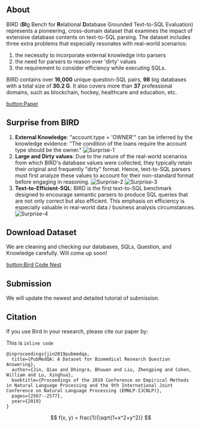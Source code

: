 ## About

BIRD (**BI**g Bench for **R**elational **D**atabase Grounded Text-to-SQL Evaluation) represents a pioneering, cross-domain dataset that examines the impact of extensive database contents on text-to-SQL parsing. The dataset includes three extra problems that especially resonates with real-world scenarios:

1. the necessity to incorporate external knowledge into parsers
2. the need for parsers to reason over 'dirty' values
3. the requirement to consider efficiency while executing SQLs.

BIRD contains over **16,000** unique question-SQL pairs, **98** big databases with a total size of **30.2 G**. It also covers more than **37** professional domains, such as blockchain, hockey, healthcare and education, etc.

[button:Paper](https://alibabaresearch.github.io/DAMO-ConvAI/bird/)

## Surprise from BIRD

1. **External Knowledge**: "account.type = 'OWNER'" can be inferred by the knowledge evidence: "The condition of the loans require the account type should be the owner."
![Surprise-1](https://alibabaresearch.github.io/DAMO-ConvAI/bird/img/ex_kg_2.png)
2. **Large and Dirty values**: Due to the nature of the real-world scenarios from which BIRD's database values were collected, they typically retain their original and frequently "dirty" format. Hence, text-to-SQL parsers must first analyze these values to account for their non-standard format before engaging in reasoning.
![Surprise-2](https://alibabaresearch.github.io/DAMO-ConvAI/bird/img/dirty_1.png)
![Surprise-3](https://alibabaresearch.github.io/DAMO-ConvAI/bird/img/dirty_2.png)
3. **Text-to-Efficient-SQL**: BIRD is the first text-to-SQL benchmark designed to encourage semantic parsers to produce SQL queries that are not only correct but also efficient. This emphasis on efficiency is especially valuable in real-world data / business analysis circumstances.
![Surprise-4](https://alibabaresearch.github.io/DAMO-ConvAI/bird/img/efficient_sql.png)

## Download Dataset

We are cleaning and checking our databases, SQLs, Question, and Knowledge carefully. Will come up soon!

[button:Bird Code Nest](https://alibabaresearch.github.io/DAMO-ConvAI/bird/)

## Submission

We will update the newest and detailed tutorial of submission.

## Citation

If you use Bird in your research, please cite our paper by:

This is `inline code`

```text
@inproceedings{jin2019pubmedqa,
  title={PubMedQA: A Dataset for Biomedical Research Question Answering},
  author={Jin, Qiao and Dhingra, Bhuwan and Liu, Zhengping and Cohen, William and Lu, Xinghua},
  booktitle={Proceedings of the 2019 Conference on Empirical Methods in Natural Language Processing and the 9th International Joint Conference on Natural Language Processing (EMNLP-IJCNLP)},
  pages={2567--2577},
  year={2019}
}
```

$$
f(x, y) = frac{1}{\sqrt{1+x^2+y^2}}
$$